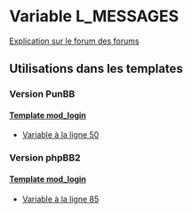 # Variable L_MESSAGES
[Explication sur le forum des forums](http://forum.forumactif.com/t294113-listing-des-variables#L_MESSAGES)
## Utilisations dans les templates
### Version PunBB
#### [Template mod_login](punbb/mod_login.md)
* [Variable à la ligne 50](../punbb/mod_login.tpl#L50)
### Version phpBB2
#### [Template mod_login](subsilver/mod_login.md)
* [Variable à la ligne 85](../subsilver/mod_login.tpl#L85)